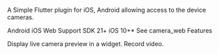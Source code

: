 A Simple Flutter plugin for iOS, Android allowing access to the device cameras.

Android	iOS	Web
Support	SDK 21+	iOS 10+*	See camera_web
Features

Display live camera preview in a widget.
Record video.

